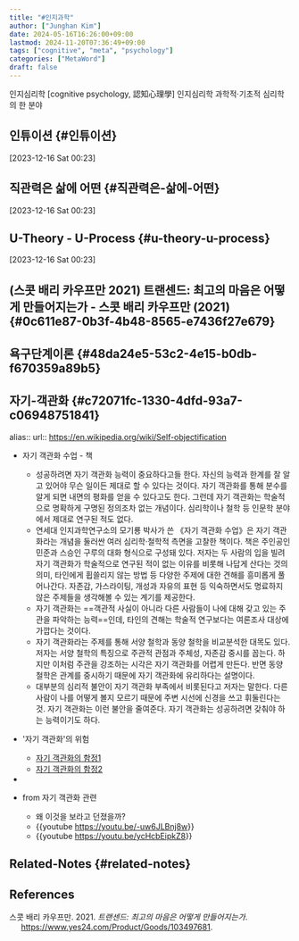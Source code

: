 ```yaml
---
title: "#인지과학"
author: ["Junghan Kim"]
date: 2024-05-16T16:26:00+09:00
lastmod: 2024-11-20T07:36:49+09:00
tags: ["cognitive", "meta", "psychology"]
categories: ["MetaWord"]
draft: false
---
```


인지심리학 [cognitive psychology, 認知心理學] 인지심리학 과학적·기초적 심리학의 한 분야


## 인튜이션 {#인튜이션}

<span class="timestamp-wrapper"><span class="timestamp">[2023-12-16 Sat 00:23]</span></span>


## 직관력은 삶에 어떤 {#직관력은-삶에-어떤}

<span class="timestamp-wrapper"><span class="timestamp">[2023-12-16 Sat 00:23]</span></span>


## U-Theory - U-Process {#u-theory-u-process}

<span class="timestamp-wrapper"><span class="timestamp">[2023-12-16 Sat 00:23]</span></span>


## (스콧 배리 카우프만 2021) 트랜센드: 최고의 마음은 어떻게 만들어지는가 - 스콧 배리 카우프만 (2021) {#0c611e87-0b3f-4b48-8565-e7436f27e679}


## 욕구단계이론 {#48da24e5-53c2-4e15-b0db-f670359a89b5}


## 자기-객관화 {#c72071fc-1330-4dfd-93a7-c06948751841}

alias:: url:: <https://en.wikipedia.org/wiki/Self-objectification>

-   자기 객관화 수업 - 책
    -   성공하려면 자기 객관화 능력이 중요하다고들 한다. 자신의 능력과 한계를 잘 알고 있어야 무슨 일이든 제대로 할 수 있다는 것이다. 자기 객관화를 통해 분수를 알게 되면 내면의 평화를 얻을 수 있다고도 한다. 그런데 자기 객관화는 학술적으로 명확하게 구명된 정의조차 없는 개념이다. 심리학이나 철학 등 인문학 분야에서 제대로 연구된 적도 없다.
    -   연세대 인지과학연구소의 모기룡 박사가 쓴 《자기 객관화 수업》은 자기 객관화라는 개념을 둘러싼 여러 심리학·철학적 측면을 고찰한 책이다. 책은 주인공인 민준과 스승인 구루의 대화 형식으로 구성돼 있다. 저자는 두 사람의 입을 빌려 자기 객관화가 학술적으로 연구된 적이 없는 이유를 비롯해 나답게 산다는 것의 의미, 타인에게 휩쓸리지 않는 방법 등 다양한 주제에 대한 견해를 흥미롭게 풀어나간다. 자존감, 가스라이팅, 개성과 자유의 표현 등 익숙하면서도 명료하지 않은 주제들을 생각해볼 수 있는 계기를 제공한다.
    -   자기 객관화는 ==객관적 사실이 아니라 다른 사람들이 나에 대해 갖고 있는 주관을 파악하는 능력==인데, 타인의 견해는 학술적 연구보다는 여론조사 대상에 가깝다는 것이다.
    -   자기 객관화라는 주제를 통해 서양 철학과 동양 철학을 비교분석한 대목도 있다. 저자는 서양 철학의 특징으로 주관적 관점과 주체성, 자존감 중시를 꼽는다. 하지만 이처럼 주관을 강조하는 시각은 자기 객관화를 어렵게 만든다. 반면 동양 철학은 관계를 중시하기 때문에 자기 객관화에 유리하다는 설명이다.
    -   대부분의 심리적 불안이 자기 객관화 부족에서 비롯된다고 저자는 말한다. 다른 사람이 나를 어떻게 볼지 모르기 때문에 주변 시선에 신경을 쓰고 휘둘린다는 것. 자기 객관화는 이런 불안을 줄여준다. 자기 객관화는 성공하려면 갖춰야 하는 능력이기도 하다.
-   '자기 객관화'의 위험
    -   [자기 객관화의 함정1](https://brunch.co.kr/@hagi814/124)
    -   [자기 객관화의 함정2](https://brunch.co.kr/@hagi814/125)
-

-   from 자기 객관화 관련
    -   왜 이것을 보라고 던졌을까?
    -   {{youtube <https://youtu.be/-uw6JLBnj8w>}}
    -   {{youtube <https://youtu.be/ycHcbEipkZ8>}}


## Related-Notes {#related-notes}

## References

<style>.csl-entry{text-indent: -1.5em; margin-left: 1.5em;}</style><div class="csl-bib-body">
  <div class="csl-entry">스콧 배리 카우프만. 2021. <i>트랜센드: 최고의 마음은 어떻게 만들어지는가</i>. <a href="https://www.yes24.com/Product/Goods/103497681">https://www.yes24.com/Product/Goods/103497681</a>.</div>
</div>
